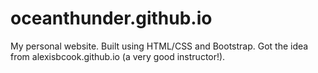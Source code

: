 # oceanthunder.github.io
My personal website.
Built using HTML/CSS and Bootstrap.
Got the idea from alexisbcook.github.io (a very good instructor!).
